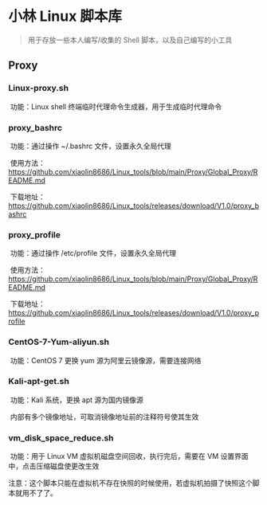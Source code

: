 # 小林 Linux 脚本库

> 用于存放一些本人编写/收集的 Shell 脚本，以及自己编写的小工具

## Proxy

### Linux-proxy.sh

​	功能：Linux shell 终端临时代理命令生成器，用于生成临时代理命令

### proxy_bashrc

​	功能：通过操作 ~/.bashrc 文件，设置永久全局代理

​	使用方法：https://github.com/xiaolin8686/Linux_tools/blob/main/Proxy/Global_Proxy/README.md

​	下载地址：https://github.com/xiaolin8686/Linux_tools/releases/download/V1.0/proxy_bashrc

### proxy_profile

​	功能：通过操作 /etc/profile 文件，设置永久全局代理

​	使用方法：https://github.com/xiaolin8686/Linux_tools/blob/main/Proxy/Global_Proxy/README.md

​	下载地址：https://github.com/xiaolin8686/Linux_tools/releases/download/V1.0/proxy_profile

### CentOS-7-Yum-aliyun.sh

​	功能：CentOS 7 更换 yum 源为阿里云镜像源，需要连接网络

### Kali-apt-get.sh

​	功能：Kali 系统，更换 apt 源为国内镜像源

​	内部有多个镜像地址，可取消镜像地址前的注释符号使其生效

### vm_disk_space_reduce.sh

​	功能：用于 Linux VM 虚拟机磁盘空间回收，执行完后，需要在 VM 设置界面中，点击压缩磁盘使更改生效

​	注意：这个脚本只能在虚拟机不存在快照的时候使用，若虚拟机拍摄了快照这个脚本就用不了了。

